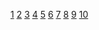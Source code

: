 <a href="149.154.213.154">1</a>
<a href="5.62.20.22">2</a>
<a href="185.210.217.245">3</a>
<a href="92.222.123.200">4</a>
<a href="185.198.90.128">5</a>
<a href="185.210.217.246">6</a>
<a href="37.120.143.58">7</a>
<a href="85.210.217.248">8</a>
<a href="81.244.28.854">9</a>
<a href="212.71.16.166">10</a>
